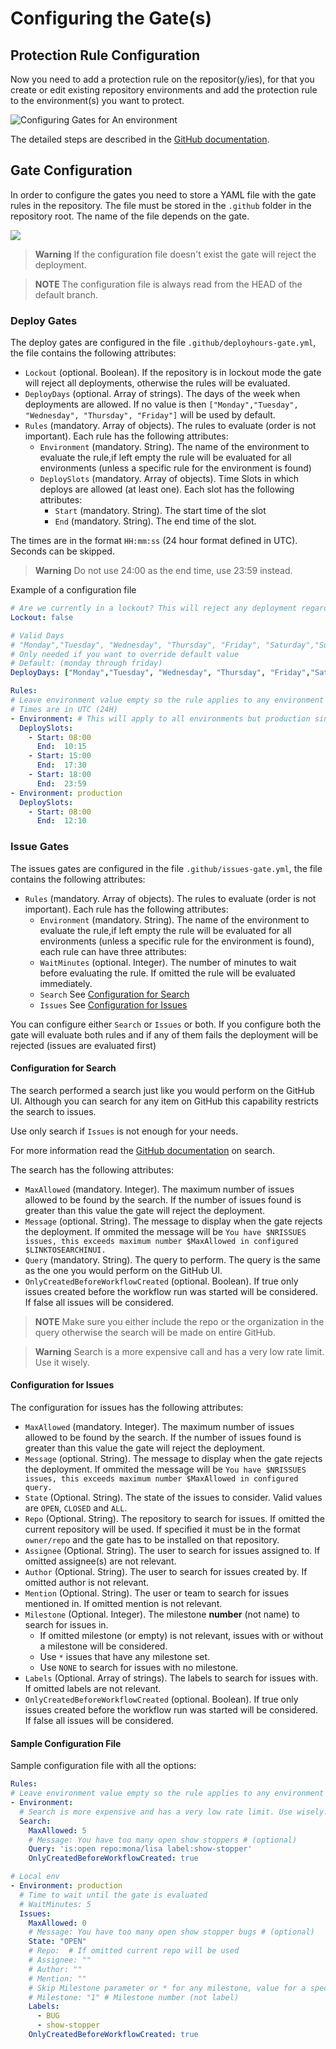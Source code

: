 # Configuring the Gate(s)

## Protection Rule Configuration

Now you need to add a protection rule on the repositor(y/ies), for that you create or edit existing repository environments and add the protection rule to the environment(s) you want to protect.

![Configuring Gates for An environment](configuring-gates-env.png)

The detailed steps are described in the [GitHub documentation](https://docs.github.com/en/actions/deployment/protecting-deployments/configuring-custom-deployment-protection-rules).

## Gate Configuration

In order to configure the gates you need to store a YAML file with the gate rules in the repository. The file must be stored in the `.github` folder in the repository root. The name of the file depends on the gate.

![](gates-config-files.png)

> **Warning** If the configuration file doesn't exist the gate will reject the deployment.

> **NOTE** The configuration file is always read from the HEAD of the default branch.

### Deploy Gates

The deploy gates are configured in the file `.github/deployhours-gate.yml`, the file contains the following attributes:

- `Lockout` (optional. Boolean). If the repository is in lockout mode the gate will reject all deployments, otherwise the rules will be evaluated.
- `DeployDays` (optional. Array of strings). The days of the week when deployments are allowed. If no value is then `["Monday","Tuesday", "Wednesday", "Thursday", "Friday"]` will be used by default.
- `Rules` (mandatory. Array of objects). The rules to evaluate (order is not important). Each rule has the following attributes:
  -  `Environment` (mandatory. String). The name of the environment to evaluate the rule,if left empty the rule will be evaluated for all environments (unless a specific rule for the environment is found)
  -  `DeploySlots` (mandatory. Array of objects). Time Slots in which deploys are allowed (at least one). Each slot has the following attributes:
     - `Start` (mandatory. String). The start time of the slot
     - `End` (mandatory. String). The end time of the slot.

The times are in the format `HH:mm:ss` (24 hour format defined in UTC). Seconds can be skipped.

> **Warning** Do not use 24:00 as the end time, use 23:59 instead.

Example of a configuration file 
```yaml
# Are we currently in a lockout? This will reject any deployment regardless of all other conditions
Lockout: false

# Valid Days
# "Monday","Tuesday", "Wednesday", "Thursday", "Friday", "Saturday","Sunday"
# Only needed if you want to override default value
# Default: (monday through friday)
DeployDays: ["Monday","Tuesday", "Wednesday", "Thursday", "Friday","Saturday", "Sunday"]

Rules:
# Leave environment value empty so the rule applies to any environment (if no match for a specific environment is found)
# Times are in UTC (24H)
- Environment: # This will apply to all environments but production since it has a specific rule
  DeploySlots:
    - Start: 08:00
      End:  10:15
    - Start: 15:00
      End:  17:30
    - Start: 18:00
      End:  23:59
- Environment: production
  DeploySlots:
    - Start: 08:00
      End:  12:10
```

### Issue Gates

The issues gates are configured in the file `.github/issues-gate.yml`, the file contains the following attributes:

- `Rules` (mandatory. Array of objects). The rules to evaluate (order is not important). Each rule has the following attributes:
  -  `Environment` (mandatory. String). The name of the environment to evaluate the rule,if left empty the rule will be evaluated for all environments (unless a specific rule for the environment is found), each rule can have three attributes:
  -  `WaitMinutes` (optional. Integer). The number of minutes to wait before evaluating the rule. If omitted the rule will be evaluated immediately.
  -  `Search` See [Configuration for Search](#configuration-for-search)
  -  `Issues` See [Configuration for Issues](#configuration-for-issues)

You can configure either `Search` or `Issues` or both. If you configure both the gate will evaluate both rules and if any of them fails the deployment will be rejected (issues are evaluated first)

#### Configuration for Search

The search performed a search just like you would perform on the GitHub UI. Although you can search for any item on GitHub this capability restricts the search to issues.

Use only search if `Issues` is not enough for your needs.

For more information read the [GitHub documentation](https://docs.github.com/en/search-github/getting-started-with-searching-on-github/about-searching-on-github) on search.

The search has the following attributes:

- `MaxAllowed` (mandatory. Integer). The maximum number of issues allowed to be found by the search. If the number of issues found is greater than this value the gate will reject the deployment.
- `Message` (optional. String). The message to display when the gate rejects the deployment. If ommited the message will be `You have $NRISSUES issues, this exceeds maximum number $MaxAllowed in configured $LINKTOSEARCHINUI.`
- `Query` (mandatory. String). The query to perform. The query is the same as the one you would perform on the GitHub UI.	
- `OnlyCreatedBeforeWorkflowCreated` (optional. Boolean). If true only issues created before the workflow run was started will be considered. If false all issues will be considered.

> **NOTE** Make sure you either include the repo or the organization in the query otherwise the search will be made on entire GitHub.

> **Warning** Search is a more expensive call and has a very low rate limit. Use it wisely.

#### Configuration for Issues

The configuration for issues has the following attributes:

- `MaxAllowed` (mandatory. Integer). The maximum number of issues allowed to be found by the search. If the number of issues found is greater than this value the gate will reject the deployment.
- `Message` (optional. String). The message to display when the gate rejects the deployment. If ommited the message will be `You have $NRISSUES issues, this exceeds maximum number $MaxAllowed in configured query.`
- `State` (Optional. String). The state of the issues to consider. Valid values are `OPEN`, `CLOSED` and `ALL`.
- `Repo` (Optional. String). The repository to search for issues. If omitted the current repository will be used. If specified it must be in the format `owner/repo` and the gate has to be installed on that repository.
- `Assignee` (Optional. String). The user to search for issues assigned to. If omitted assignee(s) are not relevant.
- `Author` (Optional. String). The user to search for issues created by. If omitted author is not relevant.
- `Mention` (Optional. String). The user or team to search for issues mentioned in. If omitted mention is not relevant.
- `Milestone` (Optional. Integer). The milestone **number** (not name) to search for issues in. 
  - If omitted milestone (or empty) is not relevant, issues with or without a milestone will be considered.
  - Use `*` issues that have any milestone set.
  - Use `NONE` to search for issues with no milestone.
- `Labels` (Optional. Array of strings). The labels to search for issues with. If omitted labels are not relevant.
- `OnlyCreatedBeforeWorkflowCreated` (optional. Boolean). If true only issues created before the workflow run was started will be considered. If false all issues will be considered.

#### Sample Configuration File

Sample configuration file with all the options:

```yaml
Rules:
# Leave environment value empty so the rule applies to any environment (if no match for a specific environment is found)
- Environment:
  # Search is more expensive and has a very low rate limit. Use wisely.
  Search:
    MaxAllowed: 5
    # Message: You have too many open show stoppers # (optional)
    Query: 'is:open repo:mona/lisa label:show-stopper'
    OnlyCreatedBeforeWorkflowCreated: true

# Local env
- Environment: production
  # Time to wait until the gate is evaluated
  # WaitMinutes: 5
  Issues:
    MaxAllowed: 0
    # Message: You have too many open show stopper bugs # (optional)    
    State: "OPEN"
    # Repo:  # If omitted current repo will be used
    # Assignee: ""
    # Author: ""
    # Mention: ""
    # Skip Milestone parameter or * for any milestone, value for a specific milestone (NUMBER not label) 
    # Milestone: "1" # Milestone number (not label)
    Labels:
      - BUG
      - show-stopper
    OnlyCreatedBeforeWorkflowCreated: true
```
